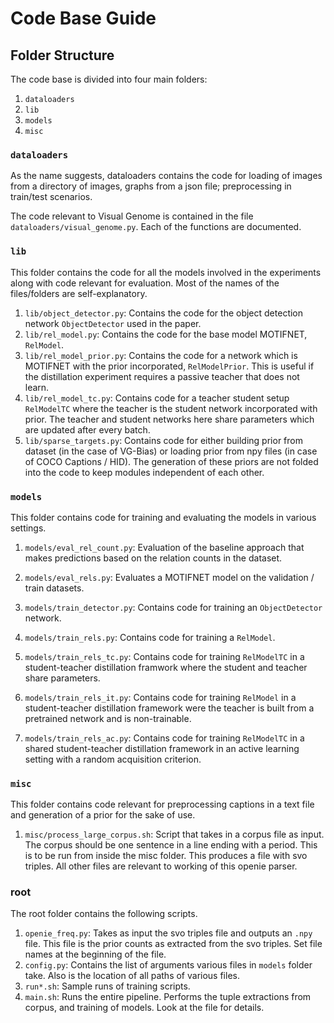 # Code Base Guide

## Folder Structure

The code base is divided into four main folders:  

1. `dataloaders`
1. `lib`
1. `models`
1. `misc`

### `dataloaders`

As the name suggests, dataloaders contains the code for loading of images from a directory of images, graphs from a json file; preprocessing in train/test scenarios.

The code relevant to Visual Genome is contained in the file `dataloaders/visual_genome.py`. Each of the functions are documented.

### `lib`

This folder contains the code for all the models involved in the experiments along with code relevant for evaluation. Most of the names of the files/folders are self-explanatory.

1. `lib/object_detector.py`: Contains the code for the object detection network `ObjectDetector` used in the paper.
1. `lib/rel_model.py`: Contains the code for the base model MOTIFNET, `RelModel`.
1. `lib/rel_model_prior.py`: Contains the code for a network which is MOTIFNET with the prior incorporated, `RelModelPrior`. This is useful if the distillation experiment requires a passive teacher that does not learn.
1. `lib/rel_model_tc.py`: Contains code for a teacher student setup `RelModelTC` where the teacher is the student network incorporated with prior. The teacher and student networks here share parameters which are updated after every batch.
1. `lib/sparse_targets.py`: Contains code for either building prior from dataset (in the case of VG-Bias) or loading prior from npy files (in case of COCO Captions / HID). The generation of these priors are not folded into the code to keep modules independent of each other.

### `models`

This folder contains code for training and evaluating the models in various settings.

1. `models/eval_rel_count.py`: Evaluation of the baseline approach that makes predictions based on the relation counts in the dataset.
1. `models/eval_rels.py`: Evaluates a MOTIFNET model on the validation / train datasets.

1. `models/train_detector.py`: Contains code for training an `ObjectDetector` network.
1. `models/train_rels.py`: Contains code for training a `RelModel`.
1. `models/train_rels_tc.py`: Contains code for training `RelModelTC` in a student-teacher distillation framwork where the student and teacher share parameters.
1. `models/train_rels_it.py`: Contains code for training `RelModel` in a student-teacher distillation framework were the teacher is built from a pretrained network and is non-trainable.
1. `models/train_rels_ac.py`: Contains code for training `RelModelTC` in a shared student-teacher distillation framework in an active learning setting with a random acquisition criterion.

### `misc`

This folder contains code relevant for preprocessing captions in a text file and generation of a prior for the sake of use.

1. `misc/process_large_corpus.sh`: Script that takes in a corpus file as input. The corpus should be one sentence in a line ending with a period. This is to be run from inside the misc folder. This produces a file with svo triples.
All other files are relevant to working of this openie parser.

### root

The root folder contains the following scripts.

1. `openie_freq.py`: Takes as input the svo triples file and outputs an `.npy` file. This file is the prior counts as extracted from the svo triples. Set file names at the beginning of the file.
1. `config.py`: Contains the list of arguments various files in `models` folder take. Also is the location of all paths of various files.
1. `run*.sh`: Sample runs of training scripts.
1. `main.sh`: Runs the entire pipeline. Performs the tuple extractions from corpus, and training of models. Look at the file for details.
